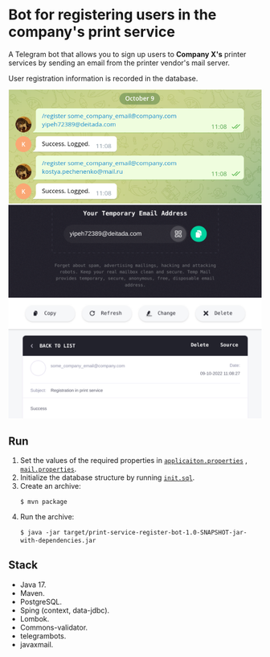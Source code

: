 # Bot for registering users in the company's print service

A Telegram bot that allows you to sign up users to **Company X's** printer services by sending an email
from the printer vendor's mail server.

User registration information is recorded in the database.

<img src="assets/sent_email_command.png" alt="send email" width="600px">
<br>
<img src="assets/content_of_received_email.png" alt="email content" width="600px">

## Run

1. Set the values of the required properties in [`applicaiton.properties`](src/main/resources/application.properties)
   , [`mail.properties`](src/main/resources/mail.properties).
2. Initialize the database structure by running [`init.sql`](src/main/resources/db/init.sql).
3. Create an archive:
   ```bash.
   $ mvn package
   ```
4. Run the archive:
    ```bash.
   $ java -jar target/print-service-register-bot-1.0-SNAPSHOT-jar-with-dependencies.jar
   ```

## Stack

- Java 17.
- Maven.
- PostgreSQL.
- Sping (context, data-jdbc).
- Lombok.
- Commons-validator.
- telegrambots.
- javaxmail.
